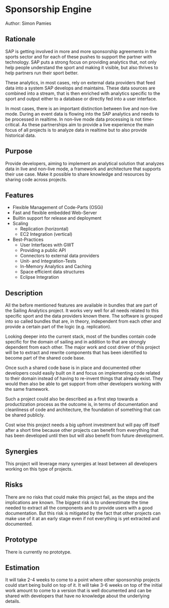 # Sponsorship Engine

Author: Simon Pamies

## Rationale
SAP is getting involved in more and more sponsorship agreements in the sports sector and for each of these pushes to support the partner with technology. SAP puts a strong focus on providing analytics that, not only help people understand the sport and making it visible, but also thrives to help partners run their sport better. 

These analytics, in most cases, rely on external data providers that feed data into a system SAP develops and maintains. These data sources are combined into a stream, that is then enriched with analytics specific to the sport and output either to a database or directly fed into a user interface.

In most cases, there is an important distinction between live and non-live mode. During an event data is flowing into the SAP analytics and needs to be processed in realtime. In non-live mode data processing is not time-critical. As these partnerships aim to provide a live experience the main focus of all projects is to analyze data in realtime but to also provide historical data.

## Purpose

Provide developers, aiming to implement an analytical solution that analyzes data in live and non-live mode, a framework and architecture that supports their use case. Make it possible to share knowledge and resources by sharing code across projects.

## Features

* Flexible Management of Code-Parts (OSGi)
* Fast and flexible embedded Web-Server
* Builtin support for release and deployment
* Scaling
    * Replication (horizontal)
    * EC2 Integration (vertical)
* Best-Practices
    * User Interfaces with GWT
    * Providing a public API
    * Connectors to external data providers
    * Unit- and Integration-Tests
    * In-Memory Analytics and Caching
    * Space efficient data structures
    * Eclipse Integration

## Description
All the before mentioned features are available in bundles that are part of the Sailing Analytics project. It works very well for all needs related to this specific sport and the data providers known there. The software is grouped into so called bundles that are, in theory, independent from each other and provide a certain part of the logic (e.g. replication).

Looking deeper into the current stack, most of the bundles contain code specific for the domain of sailing and in addition to that are strongly dependent from each other. The major work and cost driver of this project will be to extract and rewrite components that has been identified to become part of the shared code base.

Once such a shared code base is in place and documented other developers could easily built on it and focus on implementing code related to their domain instead of having to re-invent things that already exist. They would then also be able to get support from other developers working with the same framework. 

Such a project could also be described as a first step towards a productization process as the outcome is, in terms of documentation and cleanliness of code and architecture, the foundation of something that can be shared publicly.

Cost wise this project needs a big upfront investment but will pay off itself after a short time because other projects can benefit from everything that has been developed until then but will also benefit from future development.

## Synergies

This project will leverage many synergies at least between all developers working on this type of projects.

## Risks

There are no risks that could make this project fail, as the steps and the implications are known. The biggest risk is to underestimate the time needed to extract all the components and to provide users with a good documentation. But this risk is mitigated by the fact that other projects can make use of it at an early stage even if not everything is yet extracted and documented.

## Prototype

There is currently no prototype.

## Estimation

It will take 2-4 weeks to come to a point where other sponsorship projects could start being build on top of it. It will take 3-6 weeks on top of the initial work amount to come to a version that is well documented and can be shared with developers that have no knowledge about the underlying details.